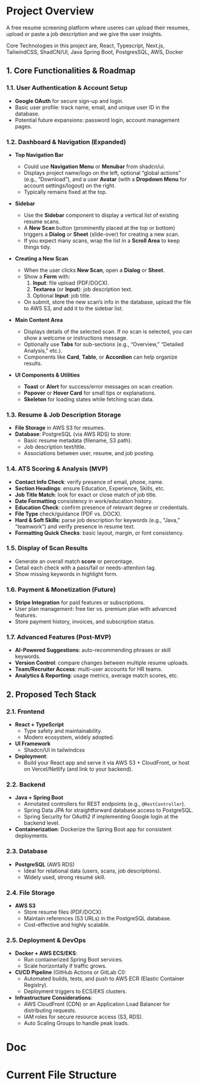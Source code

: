 # Project Overview
A free resume screening platform where useres can upload their resumes, upload or paste a job description and we give the user insights.

Core Technologies in this project are, React, Typescript, Next.js, TailwindCSS, ShadCN/UI, Java Spring Boot, PostgresSQL, AWS, Docker

## 1. Core Functionalities & Roadmap

### 1.1. User Authentication & Account Setup
- **Google OAuth** for secure sign-up and login.
- Basic user profile: track name, email, and unique user ID in the database.
- Potential future expansions: password login, account management pages.

### 1.2. Dashboard & Navigation (Expanded)
- **Top Navigation Bar**  
  - Could use **Navigation Menu** or **Menubar** from shadcn/ui.  
  - Displays project name/logo on the left, optional “global actions” (e.g., “Download”), and a user **Avatar** (with a **Dropdown Menu** for account settings/logout) on the right.
  - Typically remains fixed at the top.

- **Sidebar**  
  - Use the **Sidebar** component to display a vertical list of existing resume scans.
  - A **New Scan** button (prominently placed at the top or bottom) triggers a **Dialog** or **Sheet** (slide-over) for creating a new scan.
  - If you expect many scans, wrap the list in a **Scroll Area** to keep things tidy.

- **Creating a New Scan**  
  - When the user clicks **New Scan**, open a **Dialog** or **Sheet**.
  - Show a **Form** with:  
    1. **Input**: file upload (PDF/DOCX).  
    2. **Textarea** (or **Input**): job description text.  
    3. Optional **Input**: job title.  
  - On submit, store the new scan’s info in the database, upload the file to AWS S3, and add it to the sidebar list.

- **Main Content Area**  
  - Displays details of the selected scan. If no scan is selected, you can show a welcome or instructions message.
  - Optionally use **Tabs** for sub-sections (e.g., “Overview,” “Detailed Analysis,” etc.).
  - Components like **Card**, **Table**, or **Accordion** can help organize results.

- **UI Components & Utilities**  
  - **Toast** or **Alert** for success/error messages on scan creation.  
  - **Popover** or **Hover Card** for small tips or explanations.  
  - **Skeleton** for loading states while fetching scan data.

### 1.3. Resume & Job Description Storage
- **File Storage** in AWS S3 for resumes.
- **Database**: PostgreSQL (via AWS RDS) to store:
  - Basic resume metadata (filename, S3 path).
  - Job description text/title.
  - Associations between user, resume, and job posting.

### 1.4. ATS Scoring & Analysis (MVP)
- **Contact Info Check**: verify presence of email, phone, name.
- **Section Headings**: ensure Education, Experience, Skills, etc.
- **Job Title Match**: look for exact or close match of job title.
- **Date Formatting** consistency in work/education history.
- **Education Check**: confirm presence of relevant degree or credentials.
- **File Type** check/guidance (PDF vs. DOCX).
- **Hard & Soft Skills**: parse job description for keywords (e.g., “Java,” “teamwork”) and verify presence in resume text.
- **Formatting Quick Checks**: basic layout, margin, or font consistency.

### 1.5. Display of Scan Results
- Generate an overall match **score** or percentage.
- Detail each check with a pass/fail or needs-attention tag.
- Show missing keywords in highlight form.

### 1.6. Payment & Monetization (Future)
- **Stripe Integration** for paid features or subscriptions.
- User plan management: free tier vs. premium plan with advanced features.
- Store payment history, invoices, and subscription status.

### 1.7. Advanced Features (Post-MVP)
- **AI-Powered Suggestions**: auto-recommending phrases or skill keywords.
- **Version Control**: compare changes between multiple resume uploads.
- **Team/Recruiter Access**: multi-user accounts for HR teams.
- **Analytics & Reporting**: usage metrics, average match scores, etc.

## 2. Proposed Tech Stack

### 2.1. Frontend
- **React + TypeScript**
  - Type safety and maintainability.
  - Modern ecosystem, widely adopted.
- **UI Framework**
  -  Shadcn/UI in tailwindcss
- **Deployment**: 
  - Build your React app and serve it via AWS S3 + CloudFront, or host on Vercel/Netlify (and link to your backend).

### 2.2. Backend
- **Java + Spring Boot**
  - Annotated controllers for REST endpoints (e.g., `@RestController`).
  - Spring Data JPA for straightforward database access to PostgreSQL.
  - Spring Security for OAuth2 if implementing Google login at the backend level.
- **Containerization**: Dockerize the Spring Boot app for consistent deployments.

### 2.3. Database
- **PostgreSQL** (AWS RDS)
  - Ideal for relational data (users, scans, job descriptions).
  - Widely used, strong résumé skill.

### 2.4. File Storage
- **AWS S3**
  - Store resume files (PDF/DOCX).
  - Maintain references (S3 URLs) in the PostgreSQL database.
  - Cost-effective and highly scalable.

### 2.5. Deployment & DevOps
- **Docker + AWS ECS/EKS**:
  - Run containerized Spring Boot services.
  - Scale horizontally if traffic grows.
- **CI/CD Pipeline** (GitHub Actions or GitLab CI):
  - Automated builds, tests, and push to AWS ECR (Elastic Container Registry).
  - Deployment triggers to ECS/EKS clusters.
- **Infrastructure Considerations**:
  - AWS CloudFront (CDN) or an Application Load Balancer for distributing requests.
  - IAM roles for secure resource access (S3, RDS).
  - Auto Scaling Groups to handle peak loads.

# Doc


# Current File Structure
